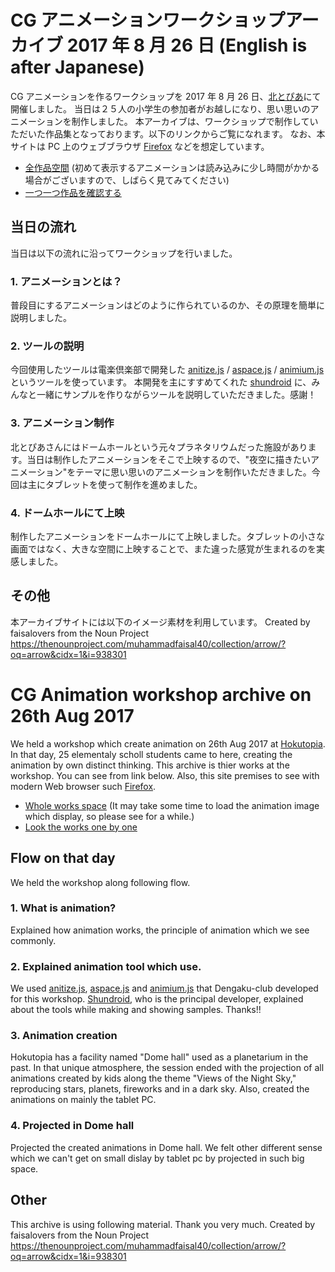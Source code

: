 # CG アニメーションワークショップアーカイブ 2017 年 8 月 26 日 (English is after Japanese)

CG アニメーションを作るワークショップを 2017 年 8 月 26 日、[北とぴあ](http://www.hokutopia.jp/)にて開催しました。
当日は２５人の小学生の参加者がお越しになり、思い思いのアニメーションを制作しました。
本アーカイブは、ワークショップで制作していただいた作品集となっております。以下のリンクからご覧になれます。
なお、本サイトは PC 上のウェブブラウザ [Firefox](https://www.mozilla.org/) などを想定しています。

* [全作品空間](whole.html) (初めて表示するアニメーションは読み込みに少し時間がかかる場合がございますので、しばらく見てみてください)
* [一つ一つ作品を確認する](seq.html)

## 当日の流れ
当日は以下の流れに沿ってワークショップを行いました。

### 1. アニメーションとは？
普段目にするアニメーションはどのように作られているのか、その原理を簡単に説明しました。
### 2. ツールの説明
今回使用したツールは電楽倶楽部で開発した [anitize.js](https://github.com/dengaku-club/anitize.js) / [aspace.js](https://github.com/dengaku-club/aspace.js) / [animium.js](https://github.com/dengaku-club/animium.js) というツールを使っています。
本開発を主にすすめてくれた [shundroid](https://github.com/shundroid/) に、みんなと一緒にサンプルを作りながらツールを説明していただきました。感謝！
### 3. アニメーション制作
北とぴあさんにはドームホールという元々プラネタリウムだった施設があります。当日は制作したアニメーションをそこで上映するので、"夜空に描きたいアニメーション"をテーマに思い思いのアニメーションを制作いただきました。今回は主にタブレットを使って制作を進めました。
### 4. ドームホールにて上映
制作したアニメーションをドームホールにて上映しました。タブレットの小さな画面ではなく、大きな空間に上映することで、また違った感覚が生まれるのを実感しました。

## その他
本アーカイブサイトには以下のイメージ素材を利用しています。
Created by faisalovers from the Noun Project
https://thenounproject.com/muhammadfaisal40/collection/arrow/?oq=arrow&cidx=1&i=938301

# CG Animation workshop archive on 26th Aug 2017
We held a workshop which create animation on 26th Aug 2017 at [Hokutopia](http://www.hokutopia.jp/).
In that day, 25 elementaly scholl students came to here, creating the animation by own distinct thinking.
This archive is thier works at the workshop. You can see from link below.
Also, this site premises to see with modern Web browser such [Firefox](https://www.mozilla.org/).

* [Whole works space](whole.html) (It may take some time to load the animation image which display, so please see for a while.)
* [Look the works one by one](seq.html)

## Flow on that day
We held the workshop along following flow.

### 1. What is animation?
Explained how animation works, the principle of animation which we see commonly.
### 2. Explained animation tool which use.
We used [anitize.js](https://github.com/dengaku-club/anitize.js), [aspace.js](https://github.com/dengaku-club/aspace.js) and [animium.js](https://github.com/dengaku-club/animium.js) that Dengaku-club developed for this workshop.
[Shundroid](https://github.com/shundroid/), who is the principal developer, explained about the tools while making and showing samples. Thanks!!
### 3. Animation creation
Hokutopia has a facility named "Dome hall" used as a planetarium in the past. In that unique atmosphere, the session ended with the projection of all animations created by kids along the theme "Views of the Night Sky," reproducing stars, planets, fireworks and in a dark sky.
Also, created the animations on mainly the tablet PC.
### 4. Projected in Dome hall
Projected the created animations in Dome hall. We felt other different sense which we can't get on small dislay by tablet pc by projected in such big space.

## Other
This archive is using following material. Thank you very much.
Created by faisalovers from the Noun Project
https://thenounproject.com/muhammadfaisal40/collection/arrow/?oq=arrow&cidx=1&i=938301
